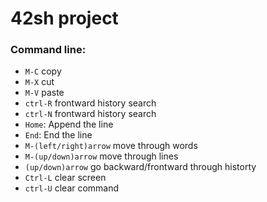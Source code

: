 # 42sh project

### Command line:

*	`M-C` copy
*	`M-X` cut
*	`M-V` paste
*	`ctrl-R` frontward history search
*	`ctrl-N` frontward history search
*	`Home`: Append the line
*	`End`: End the line
*	`M-(left/right)arrow` move through words
*	`M-(up/down)arrow` move through lines
*	`(up/down)arrow` go backward/frontward through historty
*	`Ctrl-L` clear screen
*	`ctrl-U` clear command